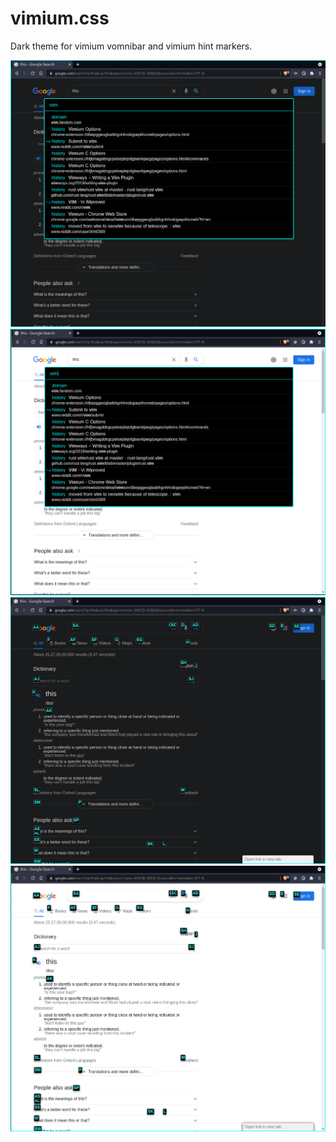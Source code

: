 # vimium.css
Dark theme for vimium vomnibar and vimium hint markers.

![vomnibar on dark background](pictures/vomd.png)
![vomnibar on light background](pictures/voml.png)
![hint markers on dark background](pictures/markd.png)
![hint markers on light background](pictures/markl.png)
